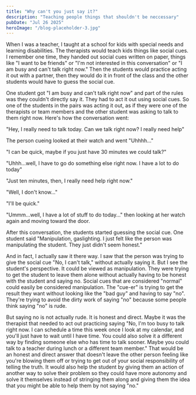 ```yaml
---
title: "Why can't you just say it?"
description: "Teaching people things that shouldn't be neccessary"
pubDate: "Jul 26 2025"
heroImage: "/blog-placeholder-3.jpg"
---
```


When I was a teacher, I taught at a school for kids with special needs and
learning disabilities. The therapists would teach kids things like social cues.
I remember one time, they handed out social cues written on paper, things like
"I want to be friends" or "I'm not interested in this conversation" or "I am
busy and can't talk right now." Then the students would practice acting it out
with a partner, then they would do it in front of the class and the other
students would have to guess the social cue.

One student got "I am busy and can't talk right now" and part of the rules was
they couldn't directly say it. They had to act it out using social cues. So one
of the students in the pairs was acting it out, as if they were one of the
therapists or team members and the other student was asking to talk to them
right now. Here's how the conversation went:

"Hey, I really need to talk today. Can we talk right now? I really need help"

The person cueing looked at their watch and went "Uhhhh..."

"I can be quick, maybe if you just have 30 minutes we could talk?"

"Uhhh...well, I have to go do something else right now. I have a lot to do
today"

"Just ten minutes, then, I really need help right now."

"Well, I don't know..."

"I'll be quick."

"Ummm...well, I have a lot of stuff to do today..." then looking at her watch again and moving toward the door.

After this conversation, the students started guessing the social cue. One
student said "Manipulation, gaslighting. I just felt like the person was
manipulating the student. They just didn't seem honest."

And in fact, I actually saw it there way. I saw that the person was trying to
give the social cue "No, I can't talk," without actually saying it. But I see
the student's perspective. It could be viewed as manipulation. They were trying
to get the student to leave them alone without actually having to be honest with
the student and saying no. Social cues that are considered "normal" could easily
be considered manipulation. The "cue-er" is trying to get the result they want
without looking like the "bad guy" and having to say "no". They're trying to
avoid the dirty work of saying "no" because some people think saying "no" is
rude.

But saying no is not actually rude. It is honest and direct. Maybe it was the
therapist that needed to act out practicing saying "No, I'm too busy to talk
right now. I can schedule a time this week once I look at my calendar, and
you'll just have to wait until I have time. You could also solve it a different
way by finding someone else who has time to talk sooner. Maybe you could talk to
a teacher during lunch or a different team member." That would be an honest and
direct answer that doesn't leave the other person feeling like you're blowing
them off or trying to get out of your social responsibility of telling the
truth. It would also help the student by giving them an action of another way to
solve their problem so they could have more autonomy and solve it themselves
instead of stringing them along and giving them the idea that you might be able
to help them by not saying "no."
